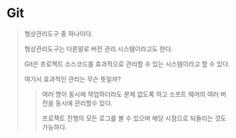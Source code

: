 # Git

> 형상관리도구 중 하나이다. 
>
> 형상관리도구는 다른말로 버전 관리 시스템이라고도 한다.
>
> Git은 프로젝트 소스코드를 효과적으로 관리할 수 있는 시스템이라고 할 수 있다.
>
> 여기서 효과적인 관리는 무슨 뜻일까?
>
> > 여러 명이 동시에 작업하더라도 문제 없도록 하고 소프트 웨어의 여러 버전을 동시에 관리할수 있다.
> > 
> > 프로젝트 진행의 모든 로그를 볼 수 있으며 해당 시점으로 되돌리는 것도 가능하다.
